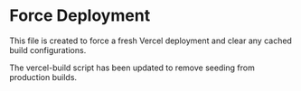 # Force Deployment

This file is created to force a fresh Vercel deployment and clear any cached build configurations.

The vercel-build script has been updated to remove seeding from production builds.
